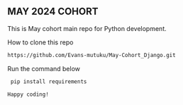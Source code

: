 ## MAY 2024 COHORT 


This is May cohort main repo for Python development.

How to clone this repo

```bash
https://github.com/Evans-mutuku/May-Cohort_Django.git
```

Run the command below

```bash
 pip install requirements
```

```bash
Happy coding!
```
